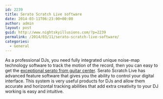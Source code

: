 ```yaml
---
id: 2239
title: Serato Scratch Live software
date: 2014-03-11T06:23:00+00:00
author: admin
layout: post
guid: http://www.nightskyillusions.com/?p=2239
permalink: /2014/03/11/serato-scratch-live-software/
categories:
  - General
---
```

As a professional DJs, you need fully integrated unique noise-map technology software to track the motion of the record, then you can easy to get the [exceptional serato from guitar center](http://www.guitarcenter.com/Rane-Serato-Scratch-SL3-105322135-i1445479.gc). Serato Scratch Live has advanced feature software that gives you the ability to control your digital interface. This system is very useful products for DJs and allow them accurate and horizontal tracking abilities that add extra creativity to your DJ working is easy and intuitive.